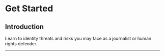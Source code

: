 # Get Started

## Introduction

Learn to identity threats and risks you may face as a journalist or human rights defender.

***